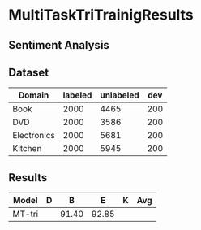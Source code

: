# MultiTaskTriTrainigResults

## Sentiment Analysis

## Dataset

| Domain | labeled | unlabeled | dev |
| ---    | ---     | ---       | --- |
| Book   | 2000    | 4465      | 200 |
| DVD    | 2000    | 3586      | 200 |
| Electronics| 2000| 5681      | 200 |
| Kitchen| 2000    | 5945      | 200 |

## Results


|Model | D | B | E | K | Avg|
|-     | - | - | - | - | -  | 
|MT-tri|   |91.40|92.85|